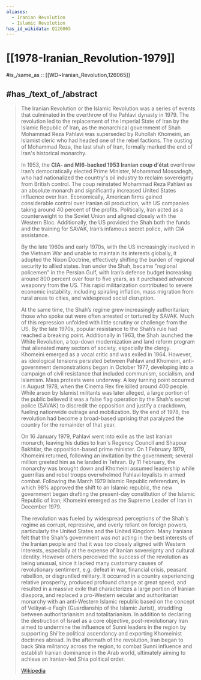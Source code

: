 ```yaml
---
aliases:
  - Iranian Revolution 
  - Islamic Revolution
has_id_wikidata: Q126065
---
```


# [[1978-Iranian_Revolution-1979]] 

#is_/same_as :: [[WD~Iranian_Revolution,126065]]

## #has_/text_of_/abstract 

> The Iranian Revolution or the Islamic Revolution was a series of events 
> that culminated in the overthrow of the Pahlavi dynasty in 1979. 
> The revolution led to the replacement of the Imperial State of Iran by the Islamic Republic of Iran, 
> as the monarchical government of Shah Mohammad Reza Pahlavi 
> was superseded by Ruhollah Khomeini, an Islamist cleric who had headed one of the rebel factions. 
> The ousting of Mohammad Reza, the last shah of Iran, 
> formally marked the end of Iran's historical monarchy.
>
> In 1953, the **CIA- and MI6-backed 1953 Iranian coup d'état** 
> overthrew Iran’s democratically elected Prime Minister, Mohammad Mossadegh, 
> who had nationalized the country's oil industry to reclaim sovereignty from British control. 
> The coup reinstated Mohammad Reza Pahlavi as an absolute monarch 
> and significantly increased United States influence over Iran. 
> Economically, American firms gained considerable control over Iranian oil production, 
> with US companies taking around 40 percent of the profits. 
> Politically, Iran acted as a counterweight to the Soviet Union 
> and aligned closely with the Western Bloc. 
> Additionally, the US provided the Shah both the funds and the training for SAVAK, 
> Iran’s infamous secret police, with CIA assistance.
>
> By the late 1960s and early 1970s, with the US increasingly involved in the Vietnam War 
> and unable to maintain its interests globally, it adopted the Nixon Doctrine, 
> effectively shifting the burden of regional security to allied states. 
> Iran under the Shah, became "regional policemen" in the Persian Gulf, 
> with Iran’s defense budget increasing around 800 percent over four to five years, 
> as it purchased advanced weaponry from the US. 
> This rapid militarization contributed to severe economic instability, 
> including spiraling inflation, mass migration from rural areas to cities, 
> and widespread social disruption. 
> 
> At the same time, the Shah’s regime grew increasingly authoritarian; 
> those who spoke out were often arrested or tortured by SAVAK. 
> Much of this repression unfolded with little scrutiny or challenge from the US. By the late 1970s, popular resistance to the Shah’s rule had reached a breaking point. Additionally in 1963, the Shah launched the White Revolution, a top-down modernization and land reform program that alienated many sectors of society, especially the clergy. Khomeini emerged as a vocal critic and was exiled in 1964. However, as ideological tensions persisted between Pahlavi and Khomeini, anti-government demonstrations began in October 1977, developing into a campaign of civil resistance that included communism, socialism, and Islamism. Mass protests were underway. A key turning point occurred in August 1978, when the Cinema Rex fire killed around 400 people. While arson by Islamist militants was later alleged, a large portion of the public believed it was a false flag operation by the Shah's secret police (SAVAK) to discredit the opposition and justify a crackdown, fueling nationwide outrage and mobilization. By the end of 1978, the revolution had become a broad-based uprising that paralyzed the country for the remainder of that year.
>
> On 16 January 1979, Pahlavi went into exile as the last Iranian monarch, leaving his duties to Iran's Regency Council and Shapour Bakhtiar, the opposition-based prime minister. On 1 February 1979, Khomeini returned, following an invitation by the government; several million greeted him as he landed in Tehran. By 11 February, the monarchy was brought down and Khomeini assumed leadership while guerrillas and rebel troops overwhelmed Pahlavi loyalists in armed combat. Following the March 1979 Islamic Republic referendum, in which 98% approved the shift to an Islamic republic, the new government began drafting the present-day constitution of the Islamic Republic of Iran; Khomeini emerged as the Supreme Leader of Iran in December 1979.
>
> The revolution was fueled by widespread perceptions of the Shah's regime as corrupt, repressive, and overly reliant on foreign powers, particularly the United States and the United Kingdom. Many Iranians felt that the Shah's government was not acting in the best interests of the Iranian people and that it was too closely aligned with Western interests, especially at the expense of Iranian sovereignty and cultural identity. However others perceived the success of the revolution as being unusual, since it lacked many customary causes of revolutionary sentiment, e.g. defeat in war, financial crisis, peasant rebellion, or disgruntled military. It occurred in a country experiencing relative prosperity, produced profound change at great speed, and resulted in a massive exile that characterizes a large portion of Iranian diaspora, and replaced a pro-Western secular and authoritarian monarchy with an anti-Western Islamic republic based on the concept of Velâyat-e Faqih (Guardianship of the Islamic Jurist), straddling between authoritarianism and totalitarianism. In addition to declaring the destruction of Israel as a core objective, post-revolutionary Iran aimed to undermine the influence of Sunni leaders in the region by supporting Shi'ite political ascendancy and exporting Khomeinist doctrines abroad. In the aftermath of the revolution, Iran began to back Shia militancy across the region, to combat Sunni influence and establish Iranian dominance in the Arab world, ultimately aiming to achieve an Iranian-led Shia political order.
>
> [Wikipedia](https://en.wikipedia.org/wiki/Iranian%20Revolution) 

